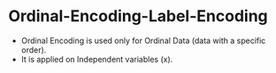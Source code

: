 # Ordinal-Encoding-Label-Encoding

- Ordinal Encoding is used only for Ordinal Data (data with a specific order).
- It is applied on Independent variables (x).
